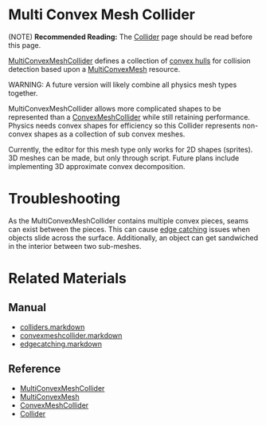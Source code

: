 # Multi Convex Mesh Collider
(NOTE) **Recommended Reading:** The [Collider](https://plasmaengine.github.io/PlasmaDocs/Plasma1/Editor/physics/colliders.markdown) page should be read before this page.

[MultiConvexMeshCollider](https://github.com/PlasmaEngine/PlasmaDocs/tree/master/docs/C%2B%2B/code_reference/class_reference/multiconvexmeshcollider.markdown) defines a collection of [convex hulls](https://en.wikipedia.org/wiki/Convex_hull ) for collision detection based upon a [MultiConvexMesh](https://github.com/PlasmaEngine/PlasmaDocs/tree/master/docs/C%2B%2B/code_reference/class_reference/multiconvexmesh.markdown) resource.

WARNING: A future version will likely combine all physics mesh types together.

MultiConvexMeshCollider allows more complicated shapes to be represented than a [ConvexMeshCollider](https://plasmaengine.github.io/PlasmaDocs/Plasma1/Editor/physics/colliders/convexmeshcollider.markdown) while still retaining performance. Physics needs convex shapes for efficiency so this Collider represents non-convex shapes as a collection of sub convex meshes.

Currently, the editor for this mesh type only works for 2D shapes (sprites). 3D meshes can be made, but only through script. Future plans include implementing 3D approximate convex decomposition.

# Troubleshooting
As the MultiConvexMeshCollider contains multiple convex pieces, seams can exist between the pieces. This can cause [edge catching](https://plasmaengine.github.io/PlasmaDocs/Plasma1/Editor/physics/colliders/physicstroubleshooting/edgecatching.markdown) issues when objects slide across the surface. Additionally, an object can get sandwiched in the interior between two sub-meshes.

# Related Materials
## Manual
- [colliders.markdown](https://plasmaengine.github.io/PlasmaDocs/Plasma1/Editor/physics/colliders.markdown)
- [convexmeshcollider.markdown](https://plasmaengine.github.io/PlasmaDocs/Plasma1/Editor/physics/colliders/convexmeshcollider.markdown)
- [edgecatching.markdown](https://plasmaengine.github.io/PlasmaDocs/Plasma1/Editor/physics/colliders/physicstroubleshooting/edgecatching.markdown)

## Reference
- [MultiConvexMeshCollider](https://github.com/PlasmaEngine/PlasmaDocs/tree/master/docs/C%2B%2B/code_reference/class_reference/multiconvexmeshcollider.markdown)
- [MultiConvexMesh](https://github.com/PlasmaEngine/PlasmaDocs/tree/master/docs/C%2B%2B/code_reference/class_reference/multiconvexmesh.markdown)
- [ConvexMeshCollider](https://github.com/PlasmaEngine/PlasmaDocs/tree/master/docs/C%2B%2B/code_reference/class_reference/convexmeshcollider.markdown)
- [Collider](https://github.com/PlasmaEngine/PlasmaDocs/tree/master/docs/C%2B%2B/code_reference/class_reference/collider.markdown) 

 